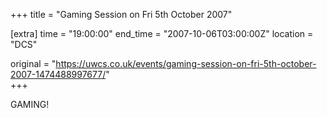 +++
title = "Gaming Session on Fri 5th October 2007"

[extra]
time = "19:00:00"
end_time = "2007-10-06T03:00:00Z"
location = "DCS"

original = "https://uwcs.co.uk/events/gaming-session-on-fri-5th-october-2007-1474488997677/"    
+++

GAMING\!

